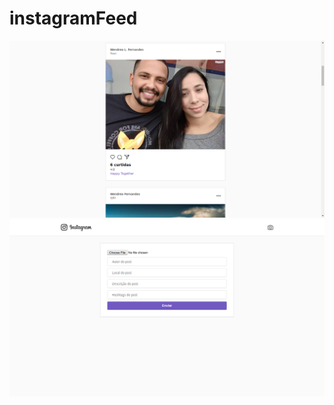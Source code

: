 # instagramFeed

<p align="center">
 <img src="screenshot1.png" width="1000"/>
  <img src="screenshot2.png" width="1000"/>
</p>
